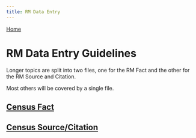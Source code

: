 ```yaml
---
title: RM Data Entry
---
```

[Home](https://richardotter.github.io)

# RM Data Entry Guidelines

Longer topics are split into two files, one for the RM Fact and the other for the RM Source and Citation.

Most others will be covered by a single file.

## [Census Fact](Census%20-%20Fact.txt)

## [Census Source/Citation](Census%20-%20SourceCitation.txt)
